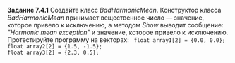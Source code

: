 <b>Задание 7.4.1</b>
Создайте класс *BadHarmonicMean*. Конструктор класса *BadHarmonicMean* принимает вещественное число — значение, которое привело к исключению, а методом *Show* выводит сообщение: *"Harmonic mean exception"* и значение, которое привело к исключению. Протестируйте программу на векторах:
<code>
float array1[2] = {0.0, 0.0};
float array2[2] = {1.5, -1.5};
float array3[2] = {2.3, 0.5};
</code>
